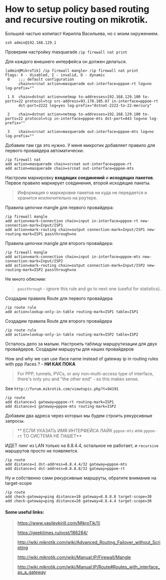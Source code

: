 
# How to setup policy based routing and recursive routing on mikrotik.

Большей частью копипаст Кирилла Васильева, но с моим окружением.

```
ssh admin@192.168.129.1
```

Проверим настройку masquarade `/ip firewall nat print`

Для каждого внешнего интерфейса он должен делаться.

```
[admin@MikroTik] /ip firewall mangle> /ip firewall nat print
Flags: X - disabled, I - invalid, D - dynamic 
 0    ;;; default configuration
      chain=srcnat action=masquerade out-interface=pppoe-rt log=no log-prefix="" 

 1 X  chain=dstnat action=netmap to-addresses=192.168.129.100 to-ports=22 protocol=tcp src-address=93.178.105.67 in-interface=pppoe-rt 
      dst-port=2222 log=yes log-prefix="dstnat-2222-to-22-mercury" 

 2    chain=dstnat action=netmap to-addresses=192.168.129.100 to-ports=22 protocol=tcp in-interface=pppoe-mts dst-port=443 log=no log-prefix="" 

 3    chain=srcnat action=masquerade out-interface=pppoe-mts log=no log-prefix="" 
```

Добавим там где это нужно. У меня микротик добавляет правило для первого провайдера автоматически.

```
/ip firewall nat
add action=masquerade chain=srcnat out-interface=pppoe-rt
add action=masquerade chain=srcnat out-interface=pppoe-mts
```


Настроим маркировку **входящих соединений** и **исходящих пакетов**.
Первое правило маркирует соединения, второй исходящие пакеты.

> Информация о маркировке пакетов ни куда не передается и хранится исключительно на роутере.

Правила цепочки mangle для первого провайдера:

```
/ip firewall mangle
add action=mark-connection chain=input in-interface=pppoe-rt new-connection-mark=Input/ISP1
add action=mark-routing chain=output connection-mark=Input/ISP1 new-routing-mark=ISP1 passthrough=no
```

Правила цепочки mangle для второго провайдера:

```
/ip firewall mangle
add action=mark-connection chain=input in-interface=pppoe-mts new-connection-mark=Input/ISP2
add action=mark-routing chain=output connection-mark=Input/ISP2 new-routing-mark=ISP2 passthrough=no
```

Не много обясним:

> `passthrough` - ignore this rule and go to next one (useful for statistics).

Создадим правила Route для первого провайдера

```
/ip route rule
add action=lookup-only-in-table routing-mark=ISP1 table=ISP1
```

Создадим правила Route для второго провайдера

```
/ip route rule
add action=lookup-only-in-table routing-mark=ISP2 table=ISP2
```

Осталось дело за малым. Настроить таблицу маршрутизации для двух провайдеров.
Создадим маршруты для наших провайдеров

How and why we can use iface name instead of gateway ip in routing rules with ppp ifaces ? - **НИ КАК ПОКА**

> For PPP, tunnels, PVCs, or any non-multi-access type of interface, there's only you and "the other end" - so this makes sense.

See `http://forum.mikrotik.com/viewtopic.php?t=94191`

```
/ip route
add distance=1 gateway=pppoe-rt routing-mark=ISP1
add distance=1 gateway=pppoe-mts routing-mark=ISP2
```

Добавим два адреса через которых мы будем строить рекурсивные запросы.

> ** ЕСЛИ УКАЗАТЬ ИМЯ ИНТЕРФЕЙСА ЛАЙК `pppoe-mts` или `pppoe-rt` ТО СИСТЕМА НЕ ПАШЕТ** 

ИДЕТ пинг из LAN только на 8.8.4.4, остальное не работает, и `recursive` маршрутов просто не появляется.

```
/ip route
add distance=1 dst-address=8.8.4.4/32 gateway=pppoe-mts
add distance=1 dst-address=8.8.8.8/32 gateway=pppoe-rt
```

Ну и собственно сами рекурсивные маршруты, обратите внимание на target-scope

```
/ip route
add check-gateway=ping distance=10 gateway=8.8.8.8 target-scope=30
add check-gateway=ping distance=20 gateway=8.8.4.4 target-scope=30
```


#### Some useful links:

> https://www.vasilevkirill.com/MikroTik/1/
> 
> https://geektimes.ru/post/186284/
> 
> http://wiki.mikrotik.com/wiki/Advanced_Routing_Failover_without_Scripting
>
> http://wiki.mikrotik.com/wiki/Manual:IP/Firewall/Mangle
>
> http://wiki.mikrotik.com/wiki/Manual:IP/Route#Routes_with_interface_as_a_gateway

